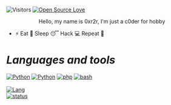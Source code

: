 
<!---

--->

#

  



![Visitors](https://visitor-badge.laobi.icu/badge?page_id=0xr2r.0xr2r)
[![Open Source Love](https://badges.frapsoft.com/os/v1/open-source.svg?v=102)](https://github.com/0xr2r?tab=repositories)

<p align="center">Hello, my name is 0xr2r, I'm just a c0der for hobby</p>

- ⚡ Eat 🍔 Sleep 😴 Hack 💻 Repeat 🔁
#                                                                    *Languages and tools*

[![Python](https://img.shields.io/badge/-Python-black?style=flat&logo=python&link=https://github.com/Beutrano/Python)](https://github.com/https://github.com/extimative/Python)
[![Python](https://img.shields.io/badge/-pler-black?style=flat&logo=python&link=https://github.com/Beutrano/Python)](https://github.com/https://github.com/extimative/pler)
[![php](https://img.shields.io/badge/php--black?style=flat&logo=php&link=https://github.com/Beutrano/php)](https://github.com/https://github.com/extimative/php)
[![bash](https://img.shields.io/badge/bash--black?style=flat&logo=bash&link=https://github.com/Beutrano/bash)](https://github.com/https://github.com/extimative/bash)
<br><br>
[![Lang](https://github-readme-stats.vercel.app/api/top-langs/?username=0xr2r&layout=compact)](https://github.com/https://github.com/extimative/language)
<br>
[![status](https://github-readme-stats.vercel.app/api?username=0xr2r&show_icons=true)](https://github.com/https://github.com/extimative/status)




